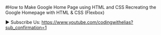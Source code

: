 #How to Make Google Home Page using HTML and CSS
Recreating the Google Homepage with HTML & CSS (Flexbox)


► Subscribe Us:
https://www.youtube.com/codingwithelias?sub_confirmation=1

